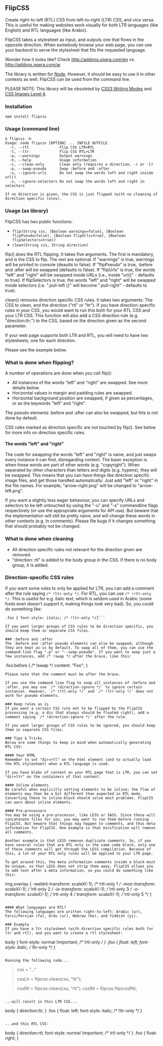 ## FlipCSS
Create right-to-left (RTL) CSS from left-to-right (LTR) CSS, and vice versa.
This is useful for making websites work visually for both LTR languages (like English) and RTL languages (like Arabic). 

FlipCSS takes a stylesheet as input, and outputs one that flows in the opposite direction. When somebody browse your web page, you can use your backend to serve the stylesheet that fits the requested language.

Wonder how it looks like? Check http://addons.opera.com/en vs. http://addons.opera.com/ar

The library is written for [Node](http://www.nodejs.org/). However, it should be easy to use it in other contexts as well. FlipCSS can be used from the command line.

PLEASE NOTE: This library will be obsoleted by [CSS3 Writing Modes](http://dev.w3.org/csswg/css3-writing-modes/) and [CSS Images Level 4](http://dev.w3.org/csswg/css4-images/#bidi-images).

### Installation

`npm install flipcss`

### Usage (command line)

```
$ flipcss -h
Usage: node flipcss [OPTION] ... INFILE OUTFILE
  -r, --rtl              Flip CSS LTR>RTL
  -l, --ltr              Flip CSS RTL>LTR
  -w, --warnings         Output warnings
  -h, --help             Usage information
  -c, --clean-only       Clean only (requires a direction, -r or -l)
  -p, --swap-pseudo      Swap :before and :after
  -u, --ignore-urls      Do not swap the words left and right inside url()
  -s, --ignore-selectors Do not swap the words left and right in selectors

If no direction is given, the CSS is just flipped (with no cleaning of direction specific rules).
```

### Usage (as library)
FlipCSS has two public functions:

* `flip(String css, [Boolean warnings=false], [Boolean flipPseudo=false], [Boolean flipUrls=true], [Boolean flipSelectors=true])`
* `clean(String css, String direction)`

flip() does the RTL flipping. It takes five arguments. The first is mandatory, and is the CSS to flip. The rest are optional. If "warnings" is true, warnings will be printed to console (deaults to false). If "flipPseudo" is true, :before and :after will be swapped (defaults to false). If "flipUrls" is true, the words "left" and "right" will be swapped inside URLs (i.e., inside "url()" - defaults to true). If flipSelectors is true, the words "left" and "right" will be swapped inside selectors (i.e. ".pull-left {}" will become ".pull-right" - defaults to true).

clean() removes direction specific CSS rules. It takes two arguments: The CSS to clean, and the direction ("rtl" or "ltr"). If you have direction-specific rules in your CSS, you would want to run this both for your RTL CSS and your LTR CSS. This function will also add a CSS direction rule (e.g. "direction:ltr;") to the CSS, based on the direction given as the second parameter.

If your web page supports both LTR and RTL, you will need to have two stylesheets, one for each direction.

Please see the example below.

### What is done when flipping?
A number of operations are done when you call flip():

* All instances of the words "left" and "right" are swapped. See more details below.
* Horizontal values in margin and padding rules are swapped.
* Horizontal background position are swapped, if given as percentages, or as the keywords "left" and "right".

The pseudo elements :before and :after can also be swapped, but this is not done by default.

CSS rules marked as direction specific are not touched by flip(). See below for more info on direction specific rules.

#### The words "left" and "right"
The code for swapping the words "left" and "right" is naive, and just swaps every instance it can find, disregarding context. The basic exception is when these words are part of other words (e.g. "copyright"). When separated by other characters than letters and digits (e.g. hypens), they will be swapped. This means that you can have things like direction specific image files, and get those handled automatically: Just add "left" or "right" in the file names. For example, "arrow-right.png" will be changed to "arrow-left.png".

If you want a slightly less eager behaviour, you can specify URLs and selectors to be left untouched by using the "-u" and "-s" commandline flags respectively (or use the appropriate arguments for API use). But beware that the implementation will still be pretty naive, and will change these words in other contexts (e.g. in comments). Please file bugs if it changes something that should probably not be changed.

### What is done when cleaning
* All direction specific rules not relevant for the direction given are removed.
* "direction: rtl" is added to the body group in the CSS. If there is no body group, it is added.

### Direction-specific CSS rules
If you want some rules to only be applied for LTR, you can add a comment after the rule saying `/* !ltr-only */`. For RTL, you can use `/* !rtl-only */`. This is useful for e.g. italic text, which is seldom used in Arabic (some fonts even doesn't support it, making things look very bad). So, you could do something like:

```body { font-style: normal !important; /* !rtl-only */ }
.foo { font-style: italic; /* !ltr-only */}```

If you want larger groups of CSS rules to be direction specific, you should keep them in separate CSS files.

### :before and :after
The :before and :after pseudo elements can also be swapped, although they are kept as-is by default. To swap all of them, you can use the command-line flag "-p" or "--swap-pseudo". If you want to swap just a few instances, add /* !swap */ after the brace, like this:

```
.foo:before { /* !swap */
    content: "Foo";
}
```
Please note that the comment must be after the brace.

If you use the command line flag to swap all instances of :before and :after, you may use `/* !direction-ignore */` to ignore certain instances. However, `/* !rtl-only */` and `/* !ltr-only */` does not work for pseudo elements.

### Keep rules as is
If you want a certain CSS rule not to be flipped by the FlipCSS processing (e.g. a div that always should be floated right), add a comment saying `/* !direction-ignore */` after the rule.

If you want larger groups of CSS rules to be ignored, you should keep them in separate CSS files.

### Tips & Tricks
Below are some things to keep in mind when automatically generating RTL CSS:

#### Your HTML
Remember to set "dir=rtl" on the html element (and to actually load the RTL stylesheet) when a RTL language is used.

If you have blobs of content on your RTL page that is LTR, you can set "dir=ltr" on the containers of that content.

#### Inline elements
Be careful when explicitly setting elements to be inline; the flow of elements may then be a bit different than expected in RTL mode. Converting these to inline-block should solve most problems. FlipCSS can warn about inline elements.

#### Pre-processors
You may be using a pre-processor, like LESS or SASS. Since these will concatenate files for you, you may want to run them before running FlipCSS. But beware that things may happen to comments, and thus meta information for FlipCSS. One example is that minification will remove all comments.

Another example is that LESS removes duplicate comments. So, if you have several rules that are RTL only in the same code block, only one of these comments will get through the LESS compilation. Because of this, a lot of your RTL only rules will be applied to your LTR page.

To get around this, the meta information comments inside a block must be unique, so that LESS does not strip them away. FlipCSS allows you to add text after a meta information, so you could do something like this:

```
img.overlay {
    -webkit-transform: scaleX(-1); /* !rtl-only 1 */
    -moz-transform: scaleX(-1); /* !rtl-only 2 */
    -ie-transform: scaleX(-1); /* !rtl-only 3 */
    -o-transform: scaleX(-1); /* !rtl-only 4 */
    transform: scaleX(-1); /* !rtl-only 5 */
}
```

#### What languages are RTL?
The following languages are written right-to-left: Arabic (ar), Farsi/Persian (fa), Urdu (ur), Hebrew (he), and Yiddish (yi).

### Example
If you have a ltr stylesheet (with direction specific rules both for ltr and rtl), and you want to create a rtl stylesheet:

```
body {
  font-style: normal !important; /* !rtl-only */
}
.foo {
  float: left;
  font-style: italic; /* !ltr-only */
}
```

Running the following code...

```
> css = "..."
>
> cssLtr = flipcss.clean(css, "ltr");
>
> cssRtl = flipcss.clean(css, "rtl");
> cssRtl = flipcss.flip(cssRtl);
```

...will result in this LTR CSS...

```
body {
  direction:ltr;
}
.foo {
  float: left;
  font-style: italic; /* !ltr-only */
}
```

...and this RTL CSS:

```
body {
  direction:rtl;
  font-style: normal !important; /* !rtl-only */
}
.foo {
  float: right;
}
```
